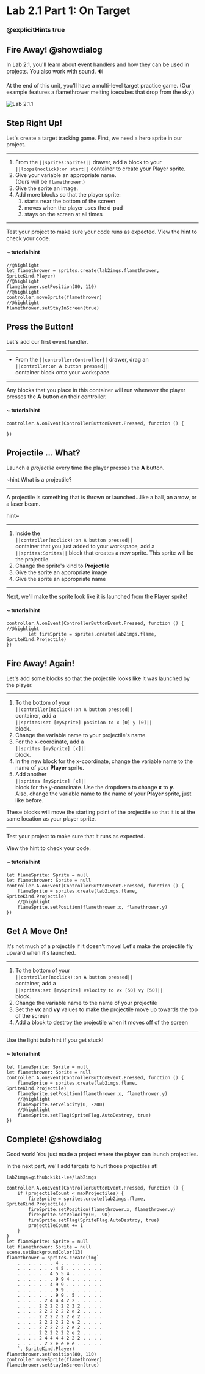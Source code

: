 # Lab 2.1 Part 1: On Target
### @explicitHints true

## Fire Away! @showdialog

In Lab 2.1, you'll learn about event handlers and how they can be used
in projects. You also work with sound. 🔊

At the end of this unit, you'll have a multi-level target practice game. 
(Our example features a flamethrower melting icecubes that drop from the sky.)

![Lab 2.1.1](https://arcade.makecode.com/api/_axX5jJ3To1Ed/thumb)


## Step Right Up!

Let's create a target tracking game.
First, we need a hero sprite in our project.

---

1.   From the ``||sprites:Sprites||`` drawer, add a block to your
``||loops(noclick):on start||`` container to create your Player sprite.
1.   Give your variable an appropriate name.<br/>
(Ours will be `flamethrower`.)
1.   Give the sprite an image.
1.   Add more blocks so that the player sprite:
     1.   starts near the bottom of the screen
     1.   moves when the player uses the d-pad
     1.   stays on the screen at all times

---

Test your project to make sure your code runs as expected.
View the hint to check your code.

#### ~ tutorialhint

```blocks
//@highlight
let flamethrower = sprites.create(lab2imgs.flamethrower, SpriteKind.Player)
//@highlight
flamethrower.setPosition(80, 110)
//@highlight
controller.moveSprite(flamethrower)
//@highlight
flamethrower.setStayInScreen(true)
```

## Press the Button!

Let's add our first event handler.

---

-    From the ``||controller:Controller||`` drawer, drag an   
``||controller:on A button pressed||``   
container block onto your workspace.

---

Any blocks that you place in this container will run whenever the player
presses the **A** button on their controller.

#### ~ tutorialhint

```blocks
controller.A.onEvent(ControllerButtonEvent.Pressed, function () {
	
})
```

## Projectile ... What?

Launch a *projectile* every time the player presses the **A** button.


~hint What is a projectile?

---

A projectile is something that is thrown or launched...like a ball,
an arrow, or a laser beam.

hint~

---


1.   Inside the   
``||controller(noclick):on A button pressed||``   
container that you just added to your workspace,
add a
``||sprites:Sprites||`` block that
creates a new sprite. This sprite will be the projectile.
1.   Change the sprite's kind to **Projectile**
1.   Give the sprite an appropriate image
1.   Give the sprite an appropriate name

---

Next, we'll make the sprite look like it is launched from the Player sprite!





#### ~ tutorialhint

```blocks
controller.A.onEvent(ControllerButtonEvent.Pressed, function () {
//@highlight
        let fireSprite = sprites.create(lab2imgs.flame, SpriteKind.Projectile)
})
```

## Fire Away! Again!

Let's add some blocks so that the projectile looks like it was launched
by the player.

---

1.   To the bottom of your   
``||controller(noclick):on A button pressed||``   
container, add a   
``||sprites:set [mySprite] position to x [0] y [0]||``   
block.
1.   Change the variable name to your projectile's name.
1.   For the x-coordinate, add a<br/>
``||sprites [mySprite] [x]||``<br/>
block. 
1.   In the new block for the x-coordinate, change the variable name to
the name of your **Player** sprite.
1.   Add another  <br/>
``||sprites [mySprite] [x]||``<br/>
block for the y-coordinate. Use the dropdown to change
**x** to **y**. <br/>
Also, change the variable name to
the name of your **Player** sprite,
just like before.


These blocks will move the starting point of the projectile so that it 
is at the same location as your player sprite.

---

Test your project to make sure that it runs as expected.

View the hint to check your code.

#### ~ tutorialhint

```blocks
let flameSprite: Sprite = null
let flamethrower: Sprite = null
controller.A.onEvent(ControllerButtonEvent.Pressed, function () {
    flameSprite = sprites.create(lab2imgs.flame, SpriteKind.Projectile)
    //@highlight
    flameSprite.setPosition(flamethrower.x, flamethrower.y)
})
```

## Get A Move On!

It's not much of a projectile if it doesn't move! Let's make the projectile
fly upward when it's launched.

---

1.   To the bottom of your <br/>
``||controller(noclick):on A button pressed||`` <br/>
container, add a  <br/>
``||sprites:set [mySprite] velocity to vx [50] vy [50]||``  <br/>
block. 
1.   Change the variable name to the name of your projectile
1.   Set the **vx** and **vy** values to make the projectile move up towards
the top of the screen
1.   Add a block to destroy the projectile when it moves off of the screen

---

Use the light bulb hint if you get stuck!

#### ~ tutorialhint

```blocks
let flameSprite: Sprite = null
let flamethrower: Sprite = null
controller.A.onEvent(ControllerButtonEvent.Pressed, function () {
    flameSprite = sprites.create(lab2imgs.flame, SpriteKind.Projectile)
    flameSprite.setPosition(flamethrower.x, flamethrower.y)
    //@highlight
    flameSprite.setVelocity(0, -200)
    //@highlight
    flameSprite.setFlag(SpriteFlag.AutoDestroy, true)
})
```

## Complete! @showdialog

Good work! You just made a project where the player can launch
projectiles. 

In the next part, we'll add targets to hurl those
projectiles at!




```package
lab2imgs=github:kiki-lee/lab2imgs
```


```ghost
controller.A.onEvent(ControllerButtonEvent.Pressed, function () {
    if (projectileCount < maxProjectiles) {
        fireSprite = sprites.create(lab2imgs.flame, SpriteKind.Projectile)
        fireSprite.setPosition(flamethrower.x, flamethrower.y)
        fireSprite.setVelocity(0, -90)
        fireSprite.setFlag(SpriteFlag.AutoDestroy, true)
        projectileCount += 1
    }
}
let flameSprite: Sprite = null
let flamethrower: Sprite = null
scene.setBackgroundColor(13)
flamethrower = sprites.create(img`
    . . . . . . . 4 . . . . . . . . 
    . . . . . . . 4 5 . . . . . . . 
    . . . . . . 4 5 5 4 . . . . . . 
    . . . . . . . 9 9 4 . . . . . . 
    . . . . . . 4 9 9 . . . . . . . 
    . . . . . . . 9 9 . . . . . . . 
    . . . . . . . 9 9 . 5 . . . . . 
    . . . . . 2 4 4 4 2 2 . . . . . 
    . . . . 2 2 2 2 2 2 2 2 . . . . 
    . . . . 2 2 2 2 2 2 e 2 . . . . 
    . . . . 2 2 2 2 2 2 e 2 . . . . 
    . . . . 2 2 2 2 2 2 e 2 . . . . 
    . . . . 2 2 2 2 2 2 e 2 . . . . 
    . . . . 2 2 2 2 2 2 e 2 . . . . 
    . . . . 2 4 4 4 4 2 2 2 . . . . 
    . . . . . 2 2 e e e e . . . . . 
    `, SpriteKind.Player)
flamethrower.setPosition(80, 110)
controller.moveSprite(flamethrower)
flamethrower.setStayInScreen(true)
```
